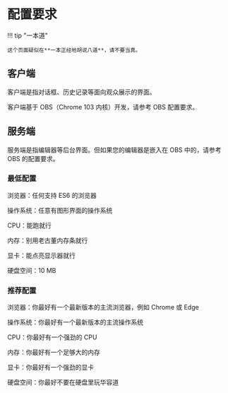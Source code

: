 # 配置要求

!!! tip "一本道"

    这个页面疑似在**一本正经地胡说八道**，请不要当真。

## 客户端

客户端是指对话框、历史记录等面向观众展示的界面。

客户端基于 OBS（Chrome 103 内核）开发，请参考 OBS 配置要求。

## 服务端

服务端是指编辑器等后台界面。但如果您的编辑器是嵌入在 OBS 中的，请参考 OBS 的配置要求。

### 最低配置

浏览器：任何支持 ES6 的浏览器

操作系统：任意有图形界面的操作系统

CPU：能跑就行

内存：别用老古董内存条就行

显卡：能点亮显示器就行

硬盘空间：10 MB

### 推荐配置

浏览器：你最好有一个最新版本的主流浏览器，例如 Chrome 或 Edge

操作系统：你最好有一个最新版本的主流操作系统

CPU：你最好有一个强劲的 CPU

内存：你最好有一个足够大的内存

显卡：你最好有一个强劲的显卡

硬盘空间：你最好不要在硬盘里玩华容道